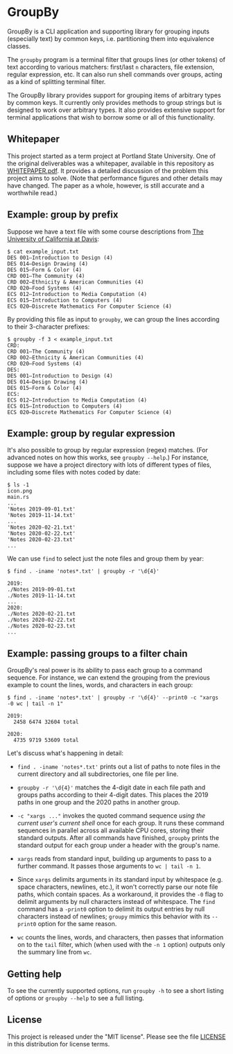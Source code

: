 # GroupBy

GroupBy is a CLI application and supporting library for grouping inputs (especially text) by common keys, i.e. partitioning them into equivalence classes.

The `groupby` program is a terminal filter that groups lines (or other tokens) of text according to various matchers: first/last `n` characters, file extension, regular expression, etc. It can also run shell commands over groups, acting as a kind of splitting terminal filter.

The GroupBy library provides support for grouping items of arbitrary types by common keys. It currently only provides methods to group strings but is designed to work over arbitrary types. It also provides extensive support for terminal applications that wish to borrow some or all of this functionality.

## Whitepaper

This project started as a term project at Portland State University. One of the original deliverables was a whitepaper, available in this repository as [WHITEPAPER.pdf](https://github.com/edev/groupby/blob/master/WHITEPAPER.pdf). It provides a detailed discussion of the problem this project aims to solve. (Note that performance figures and other details may have changed. The paper as a whole, however, is still accurate and a worthwhile read.)

## Example: group by prefix

Suppose we have a text file with some course descriptions from [The University of California at Davis](https://www.ucdavis.edu/):

```
$ cat example_input.txt
DES 001—Introduction to Design (4)
DES 014—Design Drawing (4)
DES 015—Form & Color (4)
CRD 001—The Community (4)
CRD 002—Ethnicity & American Communities (4)
CRD 020—Food Systems (4)
ECS 012—Introduction to Media Computation (4)
ECS 015—Introduction to Computers (4)
ECS 020—Discrete Mathematics For Computer Science (4)
```

By providing this file as input to `groupby`, we can group the lines according to their 3-character prefixes:

```
$ groupby -f 3 < example_input.txt
CRD:
CRD 001—The Community (4)
CRD 002—Ethnicity & American Communities (4)
CRD 020—Food Systems (4)
DES:
DES 001—Introduction to Design (4)
DES 014—Design Drawing (4)
DES 015—Form & Color (4)
ECS:
ECS 012—Introduction to Media Computation (4)
ECS 015—Introduction to Computers (4)
ECS 020—Discrete Mathematics For Computer Science (4)
```

## Example: group by regular expression

It's also possible to group by regular expression (regex) matches. (For advanced notes on how this works, see `groupby --help`.) For instance, suppose we have a project directory with lots of different types of files, including some files with notes coded by date:

```
$ ls -1
icon.png
main.rs
...
'Notes 2019-09-01.txt'
'Notes 2019-11-14.txt'
...
'Notes 2020-02-21.txt'
'Notes 2020-02-22.txt'
'Notes 2020-02-23.txt'
...
```

We can use `find` to select just the note files and group them by year:

```
$ find . -iname 'notes*.txt' | groupby -r '\d{4}'

2019:
./Notes 2019-09-01.txt
./Notes 2019-11-14.txt
...
2020:
./Notes 2020-02-21.txt
./Notes 2020-02-22.txt
./Notes 2020-02-23.txt
...
```

## Example: passing groups to a filter chain

GroupBy's real power is its ability to pass each group to a command sequence. For instance, we can extend the grouping from the previous example to count the lines, words, and characters in each group:

```
$ find . -iname 'notes*.txt' | groupby -r '\d{4}' --print0 -c "xargs -0 wc | tail -n 1"

2019:
  2458 6474 32604 total

2020:
  4735 9719 53609 total
```

Let's discuss what's happening in detail:

* `find . -iname 'notes*.txt'` prints out a list of paths to note files in the current directory and all subdirectories, one file per line.

* `groupby -r '\d{4}'` matches the 4-digit date in each file path and groups paths according to their 4-digit dates. This places the 2019 paths in one group and the 2020 paths in another group.

* `-c "xargs ..."` invokes the quoted command sequence *using the current user's current shell* once for each group. It runs these command sequences in parallel across all available CPU cores, storing their standard outputs. After all commands have finished, `groupby` prints the standard output for each group under a header with the group's name.

* `xargs` reads from standard input, building up arguments to pass to a further command. It passes those arguments to `wc | tail -n 1`.

* Since `xargs` delimits arguments in its standard input by whitespace (e.g. space characters, newlines, etc.), it won't correctly parse our note file paths, which contain spaces. As a workaround, it provides the `-0` flag to delimit arguments by null characters instead of whitespace. The `find` command has a `-print0` option to delimit its output entries by null characters instead of newlines; `groupy` mimics this behavior with its `--print0` option for the same reason.

* `wc` counts the lines, words, and characters, then passes that information on to the `tail` filter, which (when used with the `-n 1` option) outputs only the summary line from `wc`.

## Getting help

To see the currently supported options, run `groupby -h` to see a short listing of options or `groupby --help` to see a full listing.

## License

This project is released under the "MIT license". Please see the file [LICENSE](https://github.com/edev/groupby/blob/master/LICENSE) in this distribution for license terms.
